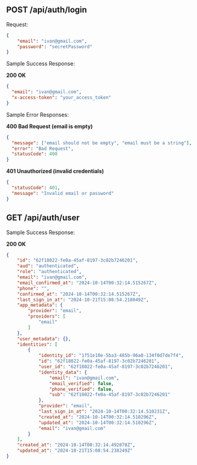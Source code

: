 
## POST /api/auth/login

Request:

```json
{
    "email": "ivan@gmail.com",
    "password": "secretPassword"
}
```

Sample Success Response:

**200 OK**

```json
{
  "email": "ivan@gmail.com",
  "x-access-token": "your_access_token"
}
```

Sample Error Responses:

**400 Bad Request (email is empty)**

```json
{
  "message": ["email should not be empty", "email must be a string"],
  "error": "Bad Request",
  "statusCode": 400
}
```

**401 Unauthorized (invalid credentials)**

```json
{
  "statusCode": 401,
  "message": "Invalid email or password"
}
```

## GET /api/auth/user

Sample Success Response:

**200 OK**
```json
{
    "id": "62f18022-fe0a-45af-8197-3c02b7246201",
    "aud": "authenticated",
    "role": "authenticated",
    "email": "ivan@gmail.com",
    "email_confirmed_at": "2024-10-14T00:32:14.515267Z",
    "phone": "",
    "confirmed_at": "2024-10-14T00:32:14.515267Z",
    "last_sign_in_at": "2024-10-21T15:08:54.218049Z",
    "app_metadata": {
        "provider": "email",
        "providers": [
            "email"
        ]
    },
    "user_metadata": {},
    "identities": [
        {
            "identity_id": "1f51e10e-5ba3-485b-96a0-134f0d7de7f4",
            "id": "62f18022-fe0a-45af-8197-3c02b7246201",
            "user_id": "62f18022-fe0a-45af-8197-3c02b7246201",
            "identity_data": {
                "email": "ivan@gmail.com",
                "email_verified": false,
                "phone_verified": false,
                "sub": "62f18022-fe0a-45af-8197-3c02b7246201"
            },
            "provider": "email",
            "last_sign_in_at": "2024-10-14T00:32:14.510231Z",
            "created_at": "2024-10-14T00:32:14.510296Z",
            "updated_at": "2024-10-14T00:32:14.510296Z",
            "email": "ivan@gmail.com"
        }
    ],
    "created_at": "2024-10-14T00:32:14.492878Z",
    "updated_at": "2024-10-21T15:08:54.238249Z"
}
```